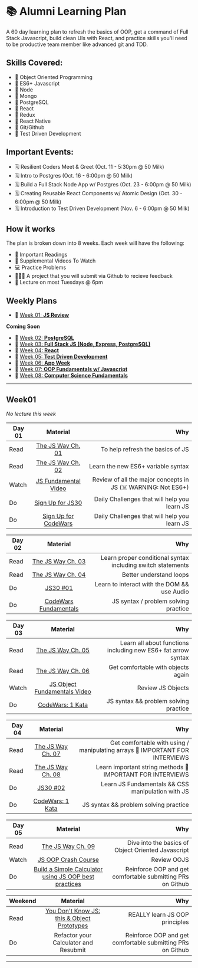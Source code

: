# 📚 Alumni Learning Plan

A 60 day learning plan to refresh the basics of OOP, get a command of Full Stack Javascript, build clean UIs with React, and practice skills you'll need to be productive team member like advanced git and TDD.


## Skills Covered:

- 💎 Object Oriented Programming
- 💎 ES6+ Javascript
- 💎 Node
- 💎 Mongo
- 💎 PostgreSQL
- 💎 React
- 💎 Redux
- 💎 React Native
- 💎 Git/Github
- 💎 Test Driven Development

## Important Events:

- 🗓️ Resilient Coders Meet & Greet (Oct. 11 - 5:30pm @ 50 Milk)
- 🗓️ Intro to Postgres (Oct. 16 - 6:00pm @ 50 Milk)
- 🗓️ Build a Full Stack Node App w/ Postgres (Oct. 23 - 6:00pm @ 50 Milk)
- 🗓️ Creating Reusable React Components w/ Atomic Design (Oct. 30 - 6:00pm @ 50 Milk)
- 🗓️ Introduction to Test Driven Development (Nov. 6 - 6:00pm @ 50 Milk)

## How it works

The plan is broken down into 8 weeks. Each week will have the following:

- 📖 Important Readings
- 📼 Supplemental Videos To Watch
- 💻 Practice Problems
- 👩🏽‍💻 A project that you will submit via Github to recieve feedback
- 🚌 Lecture on most Tuesdays @ 6pm


## Weekly Plans
- 🚀 [Week 01: **JS Review**](#week01)

**Coming Soon**
- 🚀 [Week 02: **PostgreSQL**](#week02)
- 🚀 [Week 03: **Full Stack JS (Node, Express, PostgreSQL)**](#week03)
- 🚀 [Week 04: **React**](#week04)
- 🚀 [Week 05: **Test Driven Development**](#week05)
- 🚀 [Week 06: **App Week**](#week06)
- 🚀 [Week 07: **OOP Fundamentals w/ Javascript**](#week07)
- 🚀 [Week 08: **Computer Science Fundamentals**](#week08)


***
## Week01

*No lecture this week*

| Day 01    | Material     | Why   |
| ---------|:-------------:| -----:|
| Read     | [The JS Way Ch. 01](https://github.com/bpesquet/thejsway/blob/master/manuscript/chapter01.md) | To help refresh the basics of JS |
| Read     | [The JS Way Ch. 02](https://github.com/bpesquet/thejsway/blob/master/manuscript/chapter02.md) | Learn the new ES6+ variable syntax |
| Watch    | [JS Fundamental Video](https://youtu.be/vEROU2XtPR8)      | Review of all the major concepts in JS (☠️ WARNING: Not ES6+) |
| Do       | [Sign Up for JS30](https://javascript30.com/)      | Daily Challenges that will help you learn JS |
| Do       | [Sign Up for CodeWars](https://www.codewars.com/)  | Daily Challenges that will help you learn JS  |

| Day 02    | Material     | Why   |
| ---------|:-------------:| -----:|
| Read     | [The JS Way Ch. 03](https://github.com/bpesquet/thejsway/blob/master/manuscript/chapter03.md) | Learn proper conditional syntax including switch statements |
| Read     | [The JS Way Ch. 04](https://github.com/bpesquet/thejsway/blob/master/manuscript/chapter04.md) | Better understand loops |
| Do       | [JS30 #01](https://javascript30.com/)      | Learn to interact with the DOM && use Audio |
| Do       | [CodeWars Fundamentals](https://www.codewars.com/)  | JS syntax / problem solving practice  |

| Day 03    | Material     | Why   |
| ---------|:-------------:| -----:|
| Read     | [The JS Way Ch. 05](https://github.com/bpesquet/thejsway/blob/master/manuscript/chapter05.md) | Learn all about functions including new ES6+ fat arrow syntax |
| Read     | [The JS Way Ch. 06](https://github.com/bpesquet/thejsway/blob/master/manuscript/chapter06.md) | Get comfortable with objects again |
| Watch    | [JS Object Fundamentals Video](https://youtu.be/-e5h4IGKZRY)      | Review JS Objects |
| Do       | [CodeWars: 1 Kata](https://www.codewars.com/)  | JS syntax && problem solving practice  |

| Day 04    | Material     | Why   |
| ---------|:-------------:| -----:|
| Read     | [The JS Way Ch. 07](https://github.com/bpesquet/thejsway/blob/master/manuscript/chapter07.md) | Get comfortable with using / manipulating arrays 🚨 IMPORTANT FOR INTERVIEWS |
| Read     | [The JS Way Ch. 08](https://github.com/bpesquet/thejsway/blob/master/manuscript/chapter08.md) | Learn important string methods 🚨 IMPORTANT FOR INTERVIEWS  |
| Do       | [JS30 #02](https://javascript30.com/)      | Learn JS Fundamentals && CSS manipulation with JS |
| Do       | [CodeWars: 1 Kata](https://www.codewars.com/)  | JS syntax && problem solving practice  |

| Day 05    | Material     | Why   |
| ---------|:-------------:| -----:|
| Read     | [The JS Way Ch. 09](https://github.com/bpesquet/thejsway/blob/master/manuscript/chapter09.md) | Dive into the basics of Object Oriented Javascript |
| Watch    | [JS OOP Crash Course](https://youtu.be/vDJpGenyHaA)      | Review OOJS |
| Do       | [Build a Simple Calculator using JS OOP best practices](https://github.com/Resilient-Labs/week01-alumni-project-calculator)  | Reinforce OOP and get comfortable submitting PRs on Github  |

| Weekend    | Material     | Why   |
| ---------|:-------------:| -----:|
| Read     | [You Don't Know JS: this & Object Prototypes](https://github.com/getify/You-Dont-Know-JS/blob/master/this%20&%20object%20prototypes/README.md#you-dont-know-js-this--object-prototypes) | REALLY learn JS OOP principles |
| Do       | Refactor your Calculator and Resubmit  | Reinforce OOP and get comfortable submitting PRs on Github  |

***
